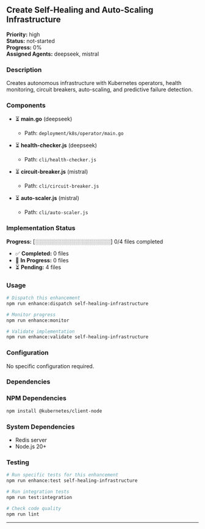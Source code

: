 ## Create Self-Healing and Auto-Scaling Infrastructure

**Priority:** high  
**Status:** not-started  
**Progress:** 0%  
**Assigned Agents:** deepseek, mistral

### Description
Creates autonomous infrastructure with Kubernetes operators, health monitoring, circuit breakers, auto-scaling, and predictive failure detection.

### Components
- ⏳ **main.go** (deepseek)
  - Path: `deployment/k8s/operator/main.go`

- ⏳ **health-checker.js** (deepseek)
  - Path: `cli/health-checker.js`

- ⏳ **circuit-breaker.js** (mistral)
  - Path: `cli/circuit-breaker.js`

- ⏳ **auto-scaler.js** (mistral)
  - Path: `cli/auto-scaler.js`



### Implementation Status
**Progress:** [░░░░░░░░░░░░░░░░░░░░] 0/4 files completed

- ✅ **Completed:** 0 files
- 🔄 **In Progress:** 0 files  
- ⏳ **Pending:** 4 files

### Usage
```bash
# Dispatch this enhancement
npm run enhance:dispatch self-healing-infrastructure

# Monitor progress
npm run enhance:monitor

# Validate implementation
npm run enhance:validate self-healing-infrastructure
```

### Configuration
No specific configuration required.

### Dependencies
### NPM Dependencies
```bash
npm install @kubernetes/client-node
```

### System Dependencies
- Redis server
- Node.js 20+


### Testing
```bash
# Run specific tests for this enhancement
npm run enhance:test self-healing-infrastructure

# Run integration tests
npm run test:integration

# Check code quality
npm run lint
```

---